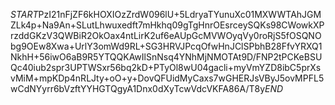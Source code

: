 $START$PzI21nFjZF6kHOXIOzZrdW096lU+5LdryaTYunuXc01MXWWTAhJGMZLk4p+Na9An+SLutLhwuxedft7mHkhq09gTgHnrOEsrceySQKs98CWowkXPrzddGKzV3QWBiR2OkOax4ntLirK2uf6eAUpGcMVWOyqVy0roRjS5fOSQNObg9OEw8Xwa+UrlY3omWd9RL+SG3HRVJPcqOfwHnJClSPbhB28FfvYRXQ1NkhH+56iwO6aB9R5YTQQKAwIlSnNsq4YNhMjNMOTAt9D/FNP2tPCKeBSUQc40iub2spr3UPTWSxr56bq2kD+PTyOl8wU04gacli+myVmYZD8ibC5prXsvMiM+mpKDp4nRLJty+oO+y+DovQFUidMyCaxs7wGHERJsVByJ5ovMPFL5wCdNYyrr6bVzftYYHGTQgyA1Dnx0dXyTcwVdcVKFA86A/T8y$END$